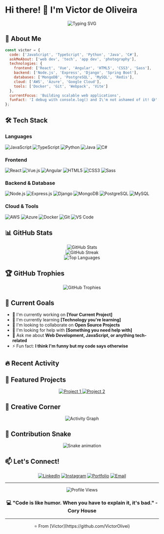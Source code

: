 # Hi there! 👋 I'm Victor de Oliveira

<div align="center">
  <img src="https://readme-typing-svg.herokuapp.com?font=Fira+Code&size=30&duration=3000&pause=1000&color=00D9FF&center=true&vCenter=true&width=600&lines=Full+Stack+Developer;Tech+Enthusiast;Problem+Solver;Always+Learning" alt="Typing SVG" />
</div>

## 🚀 About Me

```javascript
const victor = {
  code: ['JavaScript', 'TypeScript', 'Python', 'Java', 'C#'],
  askMeAbout: ['web dev', 'tech', 'app dev', 'photography'],
  technologies: {
    frontend: ['React', 'Vue', 'Angular', 'HTML5', 'CSS3', 'Sass'],
    backend: ['Node.js', 'Express', 'Django', 'Spring Boot'],
    databases: ['MongoDB', 'PostgreSQL', 'MySQL', 'Redis'],
    cloud: ['AWS', 'Azure', 'Google Cloud'],
    tools: ['Docker', 'Git', 'Webpack', 'Vite']
  },
  currentFocus: 'Building scalable web applications',
  funFact: 'I debug with console.log() and I\'m not ashamed of it! 😅'
};
```

## 🛠️ Tech Stack

### Languages
![JavaScript](https://img.shields.io/badge/JavaScript-F7DF1E?style=for-the-badge&logo=javascript&logoColor=black)
![TypeScript](https://img.shields.io/badge/TypeScript-007ACC?style=for-the-badge&logo=typescript&logoColor=white)
![Python](https://img.shields.io/badge/Python-14354C?style=for-the-badge&logo=python&logoColor=white)
![Java](https://img.shields.io/badge/Java-ED8B00?style=for-the-badge&logo=java&logoColor=white)
![C#](https://img.shields.io/badge/C%23-239120?style=for-the-badge&logo=c-sharp&logoColor=white)

### Frontend
![React](https://img.shields.io/badge/React-20232A?style=for-the-badge&logo=react&logoColor=61DAFB)
![Vue.js](https://img.shields.io/badge/Vue.js-35495E?style=for-the-badge&logo=vue.js&logoColor=4FC08D)
![Angular](https://img.shields.io/badge/Angular-DD0031?style=for-the-badge&logo=angular&logoColor=white)
![HTML5](https://img.shields.io/badge/HTML5-E34F26?style=for-the-badge&logo=html5&logoColor=white)
![CSS3](https://img.shields.io/badge/CSS3-1572B6?style=for-the-badge&logo=css3&logoColor=white)
![Sass](https://img.shields.io/badge/Sass-CC6699?style=for-the-badge&logo=sass&logoColor=white)

### Backend & Database
![Node.js](https://img.shields.io/badge/Node.js-43853D?style=for-the-badge&logo=node.js&logoColor=white)
![Express.js](https://img.shields.io/badge/Express.js-404D59?style=for-the-badge)
![Django](https://img.shields.io/badge/Django-092E20?style=for-the-badge&logo=django&logoColor=white)
![MongoDB](https://img.shields.io/badge/MongoDB-4EA94B?style=for-the-badge&logo=mongodb&logoColor=white)
![PostgreSQL](https://img.shields.io/badge/PostgreSQL-316192?style=for-the-badge&logo=postgresql&logoColor=white)
![MySQL](https://img.shields.io/badge/MySQL-00000F?style=for-the-badge&logo=mysql&logoColor=white)

### Cloud & Tools
![AWS](https://img.shields.io/badge/Amazon_AWS-232F3E?style=for-the-badge&logo=amazon-aws&logoColor=white)
![Azure](https://img.shields.io/badge/Microsoft_Azure-0089D0?style=for-the-badge&logo=microsoft-azure&logoColor=white)
![Docker](https://img.shields.io/badge/Docker-2496ED?style=for-the-badge&logo=docker&logoColor=white)
![Git](https://img.shields.io/badge/Git-F05032?style=for-the-badge&logo=git&logoColor=white)
![VS Code](https://img.shields.io/badge/VS_Code-007ACC?style=for-the-badge&logo=visual-studio-code&logoColor=white)

## 📊 GitHub Stats

<div align="center">
  <img src="https://github-readme-stats.vercel.app/api?username=VictorOlivei&show_icons=true&theme=tokyonight&hide_border=true&count_private=true" alt="GitHub Stats" />
</div>

<div align="center">
  <img src="https://github-readme-streak-stats.herokuapp.com/?user=VictorOlivei&theme=tokyonight&hide_border=true" alt="GitHub Streak" />
</div>

<div align="center">
  <img src="https://github-readme-stats.vercel.app/api/top-langs/?username=VictorOlivei&theme=tokyonight&hide_border=true&layout=compact" alt="Top Languages" />
</div>

## 🏆 GitHub Trophies
<div align="center">
  <img src="https://github-profile-trophy.vercel.app/?username=VictorOlivei&theme=tokyonight&no-frame=true&row=1&column=7" alt="GitHub Trophies" />
</div>

## 🎯 Current Goals

- 🔭 I'm currently working on **[Your Current Project]**
- 🌱 I'm currently learning **[Technology you're learning]**
- 👯 I'm looking to collaborate on **Open Source Projects**
- 🤔 I'm looking for help with **[Something you need help with]**
- 💬 Ask me about **Web Development, JavaScript, or anything tech-related**
- ⚡ Fun fact: **I think I'm funny but my code says otherwise**

## 🔥 Recent Activity

<!--START_SECTION:activity-->
<!--END_SECTION:activity-->

## 🌟 Featured Projects

<div align="center">
  <a href="https://github.com/VictorOlivei/project1">
    <img src="https://github-readme-stats.vercel.app/api/pin/?username=VictorOlivei&repo=project1&theme=tokyonight&hide_border=true" alt="Project 1" />
  </a>
  <a href="https://github.com/VictorOlivei/project2">
    <img src="https://github-readme-stats.vercel.app/api/pin/?username=VictorOlivei&repo=project2&theme=tokyonight&hide_border=true" alt="Project 2" />
  </a>
</div>

## 🎨 Creative Corner

<div align="center">
  <img src="https://github-readme-activity-graph.vercel.app/graph?username=VictorOlivei&theme=tokyo-night&hide_border=true" alt="Activity Graph" />
</div>

## 🐍 Contribution Snake

<div align="center">
  <img src="https://github.com/VictorOlivei/VictorOlivei/blob/output/github-contribution-grid-snake.svg" alt="Snake animation" />
</div>

## 📫 Let's Connect!

<div align="center">
  
[![LinkedIn](https://img.shields.io/badge/LinkedIn-0077B5?style=for-the-badge&logo=linkedin&logoColor=white)](https://www.linkedin.com/in/victor-de-oliveira-997962261/)
[![Instagram](https://img.shields.io/badge/Instagram-E4405F?style=for-the-badge&logo=instagram&logoColor=white)](https://www.instagram.com/victoroliv.l/)
[![Portfolio](https://img.shields.io/badge/Portfolio-FF5722?style=for-the-badge&logo=todoist&logoColor=white)](https://github.com/VictorOlivei)
[![Email](https://img.shields.io/badge/Email-D14836?style=for-the-badge&logo=gmail&logoColor=white)](mailto:victorolivei303@gmail.com)

</div>

---

<div align="center">
  <img src="https://komarev.com/ghpvc/?username=VictorOlivei&color=blueviolet&style=for-the-badge" alt="Profile Views" />
</div>

<div align="center">
  <h3>💻 "Code is like humor. When you have to explain it, it's bad." - Cory House</h3>
</div>

---

<div align="center">
  ⭐️ From [Victor](https://github.com/VictorOlivei)
</div>
